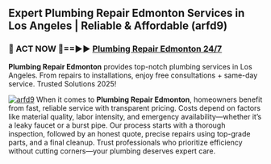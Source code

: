 ## Expert Plumbing Repair Edmonton Services in Los Angeles | Reliable & Affordable (arfd9)  

<h3>🚿 ACT NOW 🌟==►► <a href="https://tinyurl.com/2ne6vx2x" rel="nofollow">Plumbing Repair Edmonton 24/7</a></h3>

**Plumbing Repair Edmonton** provides top-notch plumbing services in Los Angeles. From repairs to installations, enjoy free consultations + same-day service. Trusted Solutions 2025!

[![arfd9](https://i.imgur.com/4PFF4AK.jpeg)](https://tinyurl.com/2ne6vx2x)
When it comes to **Plumbing Repair Edmonton**, homeowners benefit from fast, reliable service with transparent pricing. Costs depend on factors like material quality, labor intensity, and emergency availability—whether it’s a leaky faucet or a burst pipe. Our process starts with a thorough inspection, followed by an honest quote, precise repairs using top-grade parts, and a final cleanup. Trust professionals who prioritize efficiency without cutting corners—your plumbing deserves expert care.